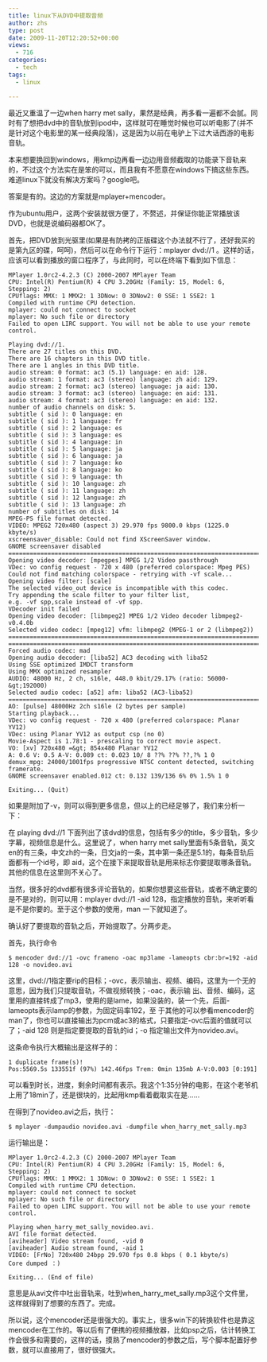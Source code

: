 ```yaml
---
title: linux下从DVD中提取音频
author: zhs
type: post
date: 2009-11-20T12:20:52+00:00
views:
  - 716
categories:
  - tech
tags:
  - linux

---
```


最近又重温了一边when harry met sally，果然是经典，再多看一遍都不会腻。同时有了想把dvd中的音轨放到ipod中，这样就可在睡觉时候也可以听电影了(并不是针对这个电影里的某一经典段落)，这是因为以前在电驴上下过大话西游的电影音轨。

本来想要换回到windows，用kmp边再看一边边用音频截取的功能录下音轨来的，不过这个方法实在是笨的可以，而且我有不愿意在windows下搞这些东西。难道linux下就没有解决方案吗？google吧。

答案是有的。这边的方案就是mplayer+mencoder。

<!--more-->

作为ubuntu用户，这两个安装就很方便了，不赘述，并保证你能正常播放该DVD，也就是说编码器都OK了。

首先，把DVD放到光驱里(如果是有防拷的正版碟这个办法就不行了，还好我买的是第九区的碟，呵呵)，然后可以在命令行下运行：mplayer dvd://1 。这样的话，应该可以看到播放的窗口程序了，与此同时，可以在终端下看到如下信息：

```text
MPlayer 1.0rc2-4.2.3 (C) 2000-2007 MPlayer Team
CPU: Intel(R) Pentium(R) 4 CPU 3.20GHz (Family: 15, Model: 6, Stepping: 2)
CPUflags: MMX: 1 MMX2: 1 3DNow: 0 3DNow2: 0 SSE: 1 SSE2: 1
Compiled with runtime CPU detection.
mplayer: could not connect to socket
mplayer: No such file or directory
Failed to open LIRC support. You will not be able to use your remote control.
 
Playing dvd://1.
There are 27 titles on this DVD.
There are 16 chapters in this DVD title.
There are 1 angles in this DVD title.
audio stream: 0 format: ac3 (5.1) language: en aid: 128.
audio stream: 1 format: ac3 (stereo) language: zh aid: 129.
audio stream: 2 format: ac3 (stereo) language: ja aid: 130.
audio stream: 3 format: ac3 (stereo) language: en aid: 131.
audio stream: 4 format: ac3 (stereo) language: en aid: 132.
number of audio channels on disk: 5.
subtitle ( sid ): 0 language: en
subtitle ( sid ): 1 language: fr
subtitle ( sid ): 2 language: es
subtitle ( sid ): 3 language: es
subtitle ( sid ): 4 language: in
subtitle ( sid ): 5 language: ja
subtitle ( sid ): 6 language: ja
subtitle ( sid ): 7 language: ko
subtitle ( sid ): 8 language: ko
subtitle ( sid ): 9 language: th
subtitle ( sid ): 10 language: zh
subtitle ( sid ): 11 language: zh
subtitle ( sid ): 12 language: zh
subtitle ( sid ): 13 language: zh
number of subtitles on disk: 14
MPEG-PS file format detected.
VIDEO: MPEG2 720x480 (aspect 3) 29.970 fps 9800.0 kbps (1225.0 kbyte/s)
xscreensaver_disable: Could not find XScreenSaver window.
GNOME screensaver disabled
==========================================================================
Opening video decoder: [mpegpes] MPEG 1/2 Video passthrough
VDec: vo config request - 720 x 480 (preferred colorspace: Mpeg PES)
Could not find matching colorspace - retrying with -vf scale...
Opening video filter: [scale]
The selected video_out device is incompatible with this codec.
Try appending the scale filter to your filter list,
e.g. -vf spp,scale instead of -vf spp.
VDecoder init failed
Opening video decoder: [libmpeg2] MPEG 1/2 Video decoder libmpeg2-v0.4.0b
Selected video codec: [mpeg12] vfm: libmpeg2 (MPEG-1 or 2 (libmpeg2))
==========================================================================
==========================================================================
Forced audio codec: mad
Opening audio decoder: [liba52] AC3 decoding with liba52
Using SSE optimized IMDCT transform
Using MMX optimized resampler
AUDIO: 48000 Hz, 2 ch, s16le, 448.0 kbit/29.17% (ratio: 56000-&gt;192000)
Selected audio codec: [a52] afm: liba52 (AC3-liba52)
==========================================================================
AO: [pulse] 48000Hz 2ch s16le (2 bytes per sample)
Starting playback...
VDec: vo config request - 720 x 480 (preferred colorspace: Planar YV12)
VDec: using Planar YV12 as output csp (no 0)
Movie-Aspect is 1.78:1 - prescaling to correct movie aspect.
VO: [xv] 720x480 =&gt; 854x480 Planar YV12
A: 0.6 V: 0.5 A-V: 0.089 ct: 0.023 10/ 8 ??% ??% ??,?% 1 0
demux_mpg: 24000/1001fps progressive NTSC content detected, switching framerate.
GNOME screensaver enabled.012 ct: 0.132 139/136 6% 0% 1.5% 1 0
 
Exiting... (Quit)
```

如果是附加了-v，则可以得到更多信息，但以上的已经足够了，我们来分析一下：

在 playing dvd://1 下面列出了该dvd的信息，包括有多少的title，多少音轨，多少字幕，视频信息是什么。这里说了，when harry met sally里面有5条音轨，英文en的有三条，中文zh的一条，日文ja的一条，其中第一条还是5.1的，每条音轨后面都有一个id号，即 aid，这个在接下来提取音轨是用来标志你要提取哪条音轨。其他的信息在这里则不关心了。

当然，很多好的dvd都有很多评论音轨的，如果你想要这些音轨，或者不确定要的是不是对的，则可以用：mplayer dvd://1 -aid 128，指定播放的音轨，来听听看是不是你要的。至于这个参数的使用，man 一下就知道了。

确认好了要提取的音轨之后，开始提取了。分两步走。

首先，执行命令

   `$ mencoder dvd://1 -ovc frameno -oac mp3lame -lameopts cbr:br=192 -aid 128 -o novideo.avi`

这里，dvd://1指定要rip的目标；-ovc，表示输出、视频、编码，这里为一个无的意思，因为我们只提取音轨，不做视频转换；-oac，表示输 出、音频、编码，这里用的直接转成了mp3，使用的是lame，如果没装的，装一个先，后面-lameopts表示lamp的参数，为固定码率192，至 于其他的可以参看mencoder的man了，你也可以直接输出为pcm或ac3的格式，只要指定-ovc后面的值就可以了；-aid 128 则是指定要提取的音轨的id；-o 指定输出文件为novideo.avi。

这条命令执行大概输出是这样子的：

```text
1 duplicate frame(s)!
Pos:5569.5s 133551f (97%) 142.46fps Trem: 0min 135mb A-V:0.003 [0:191]
```

可以看到时长，进度，剩余时间都有表示。我这个1:35分钟的电影，在这个老爷机上用了18min了，还是很块的，比起用kmp看着截取实在是&#8230;&#8230;

在得到了novideo.avi之后，执行：

`$ mplayer -dumpaudio novideo.avi -dumpfile when_harry_met_sally.mp3`

运行输出是：

```text
MPlayer 1.0rc2-4.2.3 (C) 2000-2007 MPlayer Team
CPU: Intel(R) Pentium(R) 4 CPU 3.20GHz (Family: 15, Model: 6, Stepping: 2)
CPUflags: MMX: 1 MMX2: 1 3DNow: 0 3DNow2: 0 SSE: 1 SSE2: 1
Compiled with runtime CPU detection.
mplayer: could not connect to socket
mplayer: No such file or directory
Failed to open LIRC support. You will not be able to use your remote control.
 
Playing when_harry_met_sally_novideo.avi.
AVI file format detected.
[aviheader] Video stream found, -vid 0
[aviheader] Audio stream found, -aid 1
VIDEO: [FrNo] 720x480 24bpp 29.970 fps 0.8 kbps ( 0.1 kbyte/s)
Core dumped ：)
 
Exiting... (End of file)
```

意思是从avi文件中吐出音轨来，吐到when\_harry\_met_sally.mp3这个文件里，这样就得到了想要的东西了。完成。

所以说，这个mencoder还是很强大的。事实上，很多win下的转换软件也是靠这mencoder在工作的。等以后有了便携的视频播放器，比如psp之后，估计转换工作会很多和需要的，这样的话，摸熟了mencoder的参数之后，写个脚本配置好参数，就可以直接用了，很好很强大。
